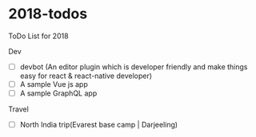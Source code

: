 # 2018-todos
ToDo List for 2018

Dev
  - [ ] devbot (An editor plugin which is developer friendly and make things easy for react & react-native developer)
  - [ ] A sample Vue js app
  - [ ] A sample GraphQL app

Travel
  - [ ] North India trip(Evarest base camp | Darjeeling)
